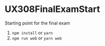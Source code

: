 # UX308FinalExamStart

Starting point for the final exam

1. `npm install` or `yarn`
2. `npm run web` or `yarn web`
